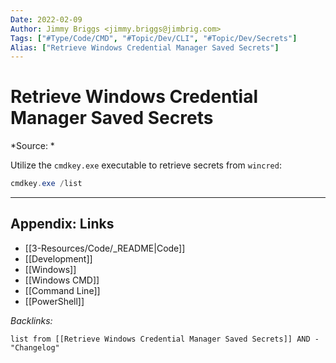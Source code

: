 ```yaml
---
Date: 2022-02-09
Author: Jimmy Briggs <jimmy.briggs@jimbrig.com>
Tags: ["#Type/Code/CMD", "#Topic/Dev/CLI", "#Topic/Dev/Secrets"]
Alias: ["Retrieve Windows Credential Manager Saved Secrets"]
---
```


# Retrieve Windows Credential Manager Saved Secrets

*Source: *

Utilize the `cmdkey.exe` executable to retrieve secrets from `wincred`:

```powershell
cmdkey.exe /list
```

***

## Appendix: Links

- [[3-Resources/Code/_README|Code]]
- [[Development]]
- [[Windows]]
- [[Windows CMD]]
- [[Command Line]]
- [[PowerShell]]

*Backlinks:*

```dataview
list from [[Retrieve Windows Credential Manager Saved Secrets]] AND -"Changelog"
```